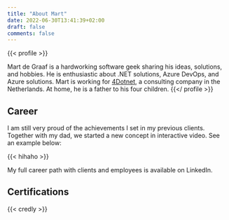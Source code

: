 ```yaml
---
title: "About Mart"
date: 2022-06-30T13:41:39+02:00
draft: false
comments: false
---
```



{{< profile >}}

Mart de Graaf is a hardworking software geek sharing his ideas, solutions, and hobbies. He is enthusiastic about .NET solutions, Azure DevOps, and Azure solutions. Mart is working for [4Dotnet](https://www.4dotnet.nl/), a consulting company in the Netherlands. At home, he is a father to his four children.
{{</ profile >}}

## Career

I am still very proud of the achievements I set in my previous clients. Together with my dad, we started a new concept in interactive video. See an example below:

{{< hihaho >}}

My full career path with clients and employees is available on LinkedIn.

## Certifications

{{< credly >}}
